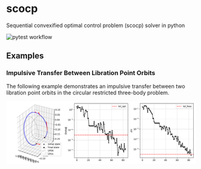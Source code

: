 # scocp
Sequential convexified optimal control problem (scocp) solver in python

![pytest workflow](https://github.com/Yuricst/scocp/actions/workflows/pytest.yml/badge.svg)

## Examples

### Impulsive Transfer Between Libration Point Orbits

The following example demonstrates an impulsive transfer between two libration point orbits in the circular restricted three-body problem.

![Impulsive Transfer](tests/plots/scp_scipy_impulsive_transfer.png)
